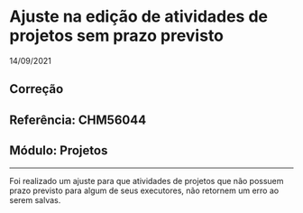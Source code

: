 # Ajuste na edição de atividades de projetos sem prazo previsto
14/09/2021
## Correção
## Referência: CHM56044
## Módulo: Projetos
***

Foi realizado um ajuste para que atividades de projetos que não possuem prazo previsto para algum de seus executores, não retornem um erro ao serem salvas.
